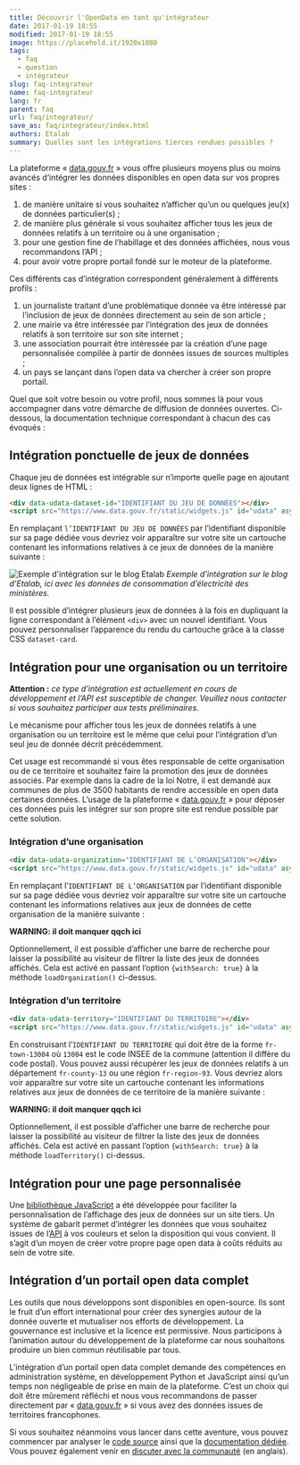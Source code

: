 ```yaml
---
title: Découvrir l'OpenData en tant qu'intégrateur
date: 2017-01-19 18:55
modified: 2017-01-19 18:55
image: https://placehold.it/1920x1080
tags:
  - faq
  - question
  - intégrateur
slug: faq-integrateur
name: faq-integrateur
lang: fr
parent: faq
url: faq/integrateur/
save_as: faq/integrateur/index.html
authors: Etalab
summary: Quelles sont les intégrations tierces rendues possibles ?
---
```


La plateforme « [data.gouv.fr][] » vous offre plusieurs moyens plus ou moins avancés d’intégrer les données disponibles en open data sur vos propres sites :

1. de manière unitaire si vous souhaitez n’afficher qu’un ou quelques jeu(x) de données particulier(s) ;
1. de manière plus générale si vous souhaitez afficher tous les jeux de données
   relatifs à un territoire ou à une organisation ;
1. pour une gestion fine de l’habillage et des données affichées, nous vous recommandons l’API ;
1. pour avoir votre propre portail fondé sur le moteur de la plateforme.

Ces différents cas d’intégration correspondent généralement à différents profils :

1. un journaliste traitant d’une problématique donnée va être intéressé
   par l’inclusion de jeux de données directement au sein de son article ;
1. une mairie va être intéressée par l’intégration des jeux de données relatifs
   à son territoire sur son site internet ;
1. une association pourrait être intéressée par la création d’une page personnalisée compilée
   à partir de données issues de sources multiples ;
1. un pays se lançant dans l’open data va chercher à créer son propre portail.

Quel que soit votre besoin ou votre profil,
nous sommes là pour vous accompagner dans votre démarche de diffusion de données ouvertes.
Ci-dessous, la documentation technique correspondant à chacun des cas évoqués :

## Intégration ponctuelle de jeux de données
Chaque jeu de données est intégrable sur n’importe quelle page en ajoutant deux lignes de HTML :

```html
<div data-udata-dataset-id="IDENTIFIANT DU JEU DE DONNÉES"></div>
<script src="https://www.data.gouv.fr/static/widgets.js" id="udata" async defer onload="udataScript.loadDatasets()"></script>
```

En remplaçant `l’IDENTIFIANT DU JEU DE DONNÉES` par l’identifiant disponible sur sa page dédiée
vous devriez voir apparaître sur votre site un cartouche contenant les informations
relatives à ce jeux de données de la manière suivante :

![Exemple d'intégration sur le blog Etalab]({filename}/images/faq/integration/exemple-integration-blog-etalab.png)
*Exemple d’intégration sur le blog d’Etalab, ici avec les données de consommation d’électricité des ministères.*

Il est possible d’intégrer plusieurs jeux de données à la fois en dupliquant la ligne correspondant à l’élément `<div>` avec un nouvel identifiant. Vous pouvez personnaliser l’apparence du rendu du cartouche grâce à la classe CSS `dataset-card`.

## Intégration pour une organisation ou un territoire
**Attention :** *ce type d’intégration est actuellement en cours de développement et l’API est susceptible de changer. Veuillez nous contacter si vous souhaitez participer aux tests préliminaires.*

Le mécanisme pour afficher tous les jeux de données relatifs à une organisation ou un territoire
est le même que celui pour l’intégration d’un seul jeu de donnée décrit précédemment.

Cet usage est recommandé si vous êtes responsable de cette organisation ou de ce territoire
et souhaitez faire la promotion des jeux de données associés.
Par exemple dans la cadre de la loi Notre,
il est demandé aux communes de plus de 3500 habitants de rendre accessible en open data certaines données.
L’usage de la plateforme « [data.gouv.fr][] » pour déposer ces données puis les intégrer sur son propre site
est rendue possible par cette solution.

### Intégration d’une organisation

```html
<div data-udata-organization="IDENTIFIANT DE L’ORGANISATION"></div>
<script src="https://www.data.gouv.fr/static/widgets.js" id="udata" async defer onload="udataScript.loadOrganization()"></script>
```
En remplaçant l’`IDENTIFIANT DE L’ORGANISATION` par l’identifiant disponible sur sa page dédiée
vous devriez voir apparaître sur votre site un cartouche contenant les informations relatives
aux jeux de données de cette organisation de la manière suivante :

**WARNING: il doit manquer qqch ici**

Optionnellement, il est possible d’afficher une barre de recherche pour laisser la possibilité
au visiteur de filtrer la liste des jeux de données affichés.
Cela est activé en passant l’option `{withSearch: true}` à la méthode `loadOrganization()` ci-dessus.

### Intégration d’un territoire

```html
<div data-udata-territory="IDENTIFIANT DU TERRITOIRE"></div>
<script src="https://www.data.gouv.fr/static/widgets.js" id="udata" async defer onload="udataScript.loadTerritory()"></script>
```
En construisant l’`IDENTIFIANT DU TERRITOIRE` qui doit être de la forme `fr-town-13004`
où `13004` est le code INSEE de la commune (attention il diffère du code postal).
Vous pouvez aussi récupérer les jeux de données relatifs à un département `fr-county-13`
ou une région `fr-region-93`.
Vous devriez alors voir apparaître sur votre site un cartouche contenant les informations
relatives aux jeux de données de ce territoire de la manière suivante :

**WARNING: il doit manquer qqch ici**

Optionnellement, il est possible d’afficher une barre de recherche pour laisser la possibilité
au visiteur de filtrer la liste des jeux de données affichés.
Cela est activé en passant l’option `{withSearch: true}` à la méthode `loadTerritory()` ci-dessus.

## Intégration pour une page personnalisée
Une [bibliothèque JavaScript][udata-js] a été développée pour faciliter la personnalisation
de l’affichage des jeux de données sur un site tiers.
Un système de gabarit permet d’intégrer les données que vous souhaitez issues de l’[API][]
à vos couleurs et selon la disposition qui vous convient.
Il s’agit d’un moyen de créer votre propre page open data à coûts réduits au sein de votre site.

## Intégration d’un portail open data complet
Les outils que nous développons sont disponibles en open-source.
Ils sont le fruit d’un effort international pour créer des synergies autour de la donnée ouverte
et mutualiser nos efforts de développement.
La gouvernance est inclusive et la licence est permissive.
Nous participons à l’animation autour du développement de la plateforme
car nous souhaitons produire un bien commun réutilisable par tous.

L’intégration d’un portail open data complet demande des compétences en administration système,
en développement Python et JavaScript ainsi qu’un temps non négligeable de prise en main de la plateforme.
C’est un choix qui doit être mûrement réfléchi
et nous vous recommandons de passer directement par « [data.gouv.fr][] »
si vous avez des données issues de territoires francophones.

Si vous souhaitez néanmoins vous lancer dans cette aventure, vous pouvez commencer par analyser
le [code source][udata-github] ainsi que la [documentation dédiée][udata-doc].
Vous pouvez également venir en [discuter avec la communauté][udata-gitter] (en anglais).

[data.gouv.fr]: https://www.data.gouv.fr
[API]: https://www.data.gouv.fr/fr/apidoc/
[udata-js]: https://github.com/DepthFrance/udata-js
[udata-doc]: http://udata.readthedocs.io/en/latest/
[udata-github]: https://github.com/opendatateam/udata
[udata-gitter]: https://gitter.im/opendatateam/udata

